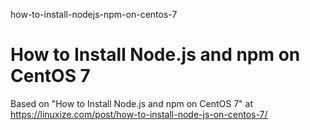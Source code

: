 how-to-install-nodejs-npm-on-centos-7
# How to Install Node.js and npm on CentOS 7

Based on "How to Install Node.js and npm on CentOS 7" at https://linuxize.com/post/how-to-install-node-js-on-centos-7/
